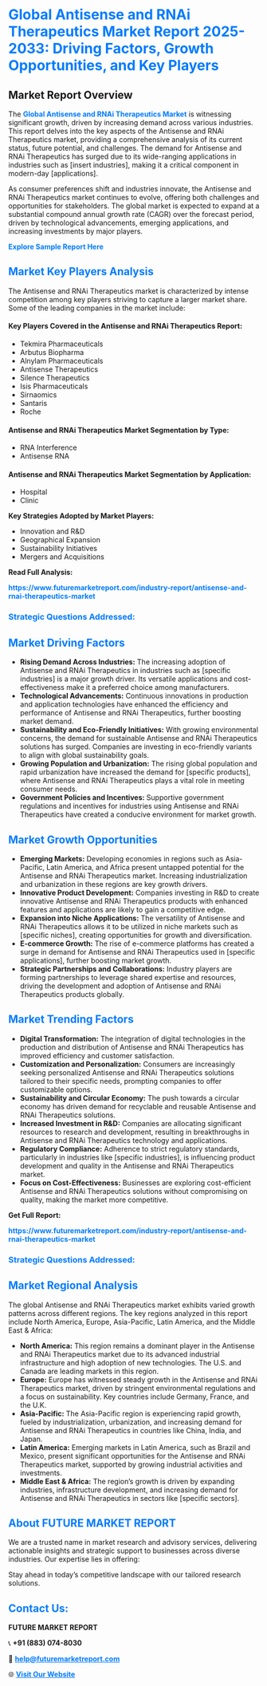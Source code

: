 <h1 style="color: #007BFF;">Global Antisense and RNAi Therapeutics Market Report 2025-2033: Driving Factors, Growth Opportunities, and Key Players</h1>

<section id="overview">
<h2>Market Report Overview</h2>
<p>The <a href="https://www.futuremarketreport.com/industry-report/antisense-and-rnai-therapeutics-market" style="color: #007BFF; text-decoration: none;"><strong>Global Antisense and RNAi Therapeutics Market</strong></a> is witnessing significant growth, driven by increasing demand across various industries. This report delves into the key aspects of the Antisense and RNAi Therapeutics market, providing a comprehensive analysis of its current status, future potential, and challenges. The demand for Antisense and RNAi Therapeutics has surged due to its wide-ranging applications in industries such as [insert industries], making it a critical component in modern-day [applications].</p>
<p>As consumer preferences shift and industries innovate, the Antisense and RNAi Therapeutics market continues to evolve, offering both challenges and opportunities for stakeholders. The global market is expected to expand at a substantial compound annual growth rate (CAGR) over the forecast period, driven by technological advancements, emerging applications, and increasing investments by major players.</p>
</section>

<section id="overview">
<p><a href="https://www.futuremarketreport.com/request-sample/reportId=42371" style="color: #007BFF; text-decoration: none;"><strong>Explore Sample Report Here</strong></a></p>
</section>

<section id="key-players">
<h2 style="color: #007BFF;">Market Key Players Analysis</h2>
<p>The Antisense and RNAi Therapeutics market is characterized by intense competition among key players striving to capture a larger market share. Some of the leading companies in the market include:</p>
<h4>Key Players Covered in the Antisense and RNAi Therapeutics Report:</h4>
<ul><li>Tekmira Pharmaceuticals</li><li>Arbutus Biopharma</li><li>Alnylam Pharmaceuticals</li><li>Antisense Therapeutics</li><li>Silence Therapeutics</li><li>Isis Pharmaceuticals</li><li>Sirnaomics</li><li>Santaris</li><li>Roche</li></ul>
<h4>Antisense and RNAi Therapeutics Market Segmentation by Type:</h4>
<ul><li>RNA Interference</li><li>Antisense RNA</li></ul>

<h4>Antisense and RNAi Therapeutics Market Segmentation by Application:</h4>
<ul><li>Hospital</li><li>Clinic</li></ul>
<p><strong>Key Strategies Adopted by Market Players:</strong></p>
<ul>
<li>Innovation and R&D</li>
<li>Geographical Expansion</li>
<li>Sustainability Initiatives</li>
<li>Mergers and Acquisitions</li>
</ul>
</section>

<section>
<p><strong>Read Full Analysis: </strong></p><a href="https://www.futuremarketreport.com/industry-report/antisense-and-rnai-therapeutics-market" style="color: #007BFF; text-decoration: none;"><strong>https://www.futuremarketreport.com/industry-report/antisense-and-rnai-therapeutics-market</strong></a>
<h3 style="color: #007BFF;">Strategic Questions Addressed:</h3>
</section>

<section id="driving-factors">
<h2 style="color: #007BFF;">Market Driving Factors</h2>
<ul>
<li><strong>Rising Demand Across Industries:</strong> The increasing adoption of Antisense and RNAi Therapeutics in industries such as [specific industries] is a major growth driver. Its versatile applications and cost-effectiveness make it a preferred choice among manufacturers.</li>
<li><strong>Technological Advancements:</strong> Continuous innovations in production and application technologies have enhanced the efficiency and performance of Antisense and RNAi Therapeutics, further boosting market demand.</li>
<li><strong>Sustainability and Eco-Friendly Initiatives:</strong> With growing environmental concerns, the demand for sustainable Antisense and RNAi Therapeutics solutions has surged. Companies are investing in eco-friendly variants to align with global sustainability goals.</li>
<li><strong>Growing Population and Urbanization:</strong> The rising global population and rapid urbanization have increased the demand for [specific products], where Antisense and RNAi Therapeutics plays a vital role in meeting consumer needs.</li>
<li><strong>Government Policies and Incentives:</strong> Supportive government regulations and incentives for industries using Antisense and RNAi Therapeutics have created a conducive environment for market growth.</li>
</ul>
</section>

<section id="growth-opportunities">
<h2 style="color: #007BFF;">Market Growth Opportunities</h2>
<ul>
<li><strong>Emerging Markets:</strong> Developing economies in regions such as Asia-Pacific, Latin America, and Africa present untapped potential for the Antisense and RNAi Therapeutics market. Increasing industrialization and urbanization in these regions are key growth drivers.</li>
<li><strong>Innovative Product Development:</strong> Companies investing in R&D to create innovative Antisense and RNAi Therapeutics products with enhanced features and applications are likely to gain a competitive edge.</li>
<li><strong>Expansion into Niche Applications:</strong> The versatility of Antisense and RNAi Therapeutics allows it to be utilized in niche markets such as [specific niches], creating opportunities for growth and diversification.</li>
<li><strong>E-commerce Growth:</strong> The rise of e-commerce platforms has created a surge in demand for Antisense and RNAi Therapeutics used in [specific applications], further boosting market growth.</li>
<li><strong>Strategic Partnerships and Collaborations:</strong> Industry players are forming partnerships to leverage shared expertise and resources, driving the development and adoption of Antisense and RNAi Therapeutics products globally.</li>
</ul>
</section>

<section id="trending-factors">
<h2 style="color: #007BFF;">Market Trending Factors</h2>
<ul>
<li><strong>Digital Transformation:</strong> The integration of digital technologies in the production and distribution of Antisense and RNAi Therapeutics has improved efficiency and customer satisfaction.</li>
<li><strong>Customization and Personalization:</strong> Consumers are increasingly seeking personalized Antisense and RNAi Therapeutics solutions tailored to their specific needs, prompting companies to offer customizable options.</li>
<li><strong>Sustainability and Circular Economy:</strong> The push towards a circular economy has driven demand for recyclable and reusable Antisense and RNAi Therapeutics solutions.</li>
<li><strong>Increased Investment in R&D:</strong> Companies are allocating significant resources to research and development, resulting in breakthroughs in Antisense and RNAi Therapeutics technology and applications.</li>
<li><strong>Regulatory Compliance:</strong> Adherence to strict regulatory standards, particularly in industries like [specific industries], is influencing product development and quality in the Antisense and RNAi Therapeutics market.</li>
<li><strong>Focus on Cost-Effectiveness:</strong> Businesses are exploring cost-efficient Antisense and RNAi Therapeutics solutions without compromising on quality, making the market more competitive.</li>
</ul>
</section>

<section>
<p><strong>Get Full Report: </strong></p><a href="https://www.futuremarketreport.com/industry-report/antisense-and-rnai-therapeutics-market" style="color: #007BFF; text-decoration: none;"><strong>https://www.futuremarketreport.com/industry-report/antisense-and-rnai-therapeutics-market</strong></a>
<h3 style="color: #007BFF;">Strategic Questions Addressed:</h3>
</section>


<section id="regional-analysis">
<h2 style="color: #007BFF;">Market Regional Analysis</h2>
<p>The global Antisense and RNAi Therapeutics market exhibits varied growth patterns across different regions. The key regions analyzed in this report include North America, Europe, Asia-Pacific, Latin America, and the Middle East & Africa:</p>
<ul>
<li><strong>North America:</strong> This region remains a dominant player in the Antisense and RNAi Therapeutics market due to its advanced industrial infrastructure and high adoption of new technologies. The U.S. and Canada are leading markets in this region.</li>
<li><strong>Europe:</strong> Europe has witnessed steady growth in the Antisense and RNAi Therapeutics market, driven by stringent environmental regulations and a focus on sustainability. Key countries include Germany, France, and the U.K.</li>
<li><strong>Asia-Pacific:</strong> The Asia-Pacific region is experiencing rapid growth, fueled by industrialization, urbanization, and increasing demand for Antisense and RNAi Therapeutics in countries like China, India, and Japan.</li>
<li><strong>Latin America:</strong> Emerging markets in Latin America, such as Brazil and Mexico, present significant opportunities for the Antisense and RNAi Therapeutics market, supported by growing industrial activities and investments.</li>
<li><strong>Middle East & Africa:</strong> The region’s growth is driven by expanding industries, infrastructure development, and increasing demand for Antisense and RNAi Therapeutics in sectors like [specific sectors].</li>
</ul>
</section>

<footer>
<h2 style="color: #007BFF;">About FUTURE MARKET REPORT</h2>
<p>We are a trusted name in market research and advisory services, delivering actionable insights and strategic support to businesses across diverse industries. Our expertise lies in offering:</p>

<p>Stay ahead in today’s competitive landscape with our tailored research solutions.</p>

<h2 style="color: #007BFF;">Contact Us:</h2>
<p><strong>FUTURE MARKET REPORT</strong></p>
<p>📞 <strong>+91 (883) 074-8030</strong></p>
<p>📧 <strong><a href="mailto:help@futuremarketreport.com" style="color: #007BFF;">help@futuremarketreport.com</a></strong></p>
<p>🌐 <strong><a href="https://www.futuremarketreport.com/" style="color: #007BFF;">Visit Our Website</a></strong></p>
</footer>